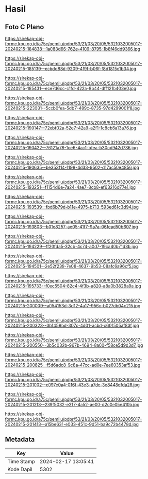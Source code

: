 # Hasil

## Foto C Plano

https://sirekap-obj-formc.kpu.go.id/a75c/pemilu/pdpr/53/21/03/20/05/5321032005017-20240215-184838--1a083d66-762e-4109-8795-1b8f46dd9366.jpg

https://sirekap-obj-formc.kpu.go.id/a75c/pemilu/pdpr/53/21/03/20/05/5321032005017-20240215-185139--ecbdd88d-9209-4f9f-b06f-f8d1815c1b34.jpg

https://sirekap-obj-formc.kpu.go.id/a75c/pemilu/pdpr/53/21/03/20/05/5321032005017-20240215-185431--ece7d6cc-c1fd-422a-8b44-dff121b403e0.jpg

https://sirekap-obj-formc.kpu.go.id/a75c/pemilu/pdpr/53/21/03/20/05/5321032005017-20240215-223031--5ccb0fea-5db7-489c-8735-97d4299001f8.jpg

https://sirekap-obj-formc.kpu.go.id/a75c/pemilu/pdpr/53/21/03/20/05/5321032005017-20240215-190147--72ebf02a-52e7-42a9-a2f1-1c8cb6a13a76.jpg

https://sirekap-obj-formc.kpu.go.id/a75c/pemilu/pdpr/53/21/03/20/05/5321032005017-20240215-190422--76121a78-1ce6-4ac1-bfea-b30cd942d736.jpg

https://sirekap-obj-formc.kpu.go.id/a75c/pemilu/pdpr/53/21/03/20/05/5321032005017-20240215-190635--be353f14-1198-4d33-9502-d17ac50e4856.jpg

https://sirekap-obj-formc.kpu.go.id/a75c/pemilu/pdpr/53/21/03/20/05/5321032005017-20240215-193251--f1154d6e-7a24-4ae7-8cb8-ef63216d77e1.jpg

https://sirekap-obj-formc.kpu.go.id/a75c/pemilu/pdpr/53/21/03/20/05/5321032005017-20240215-193539--fbd6b79d-b11e-4975-b713-593ed61c3d94.jpg

https://sirekap-obj-formc.kpu.go.id/a75c/pemilu/pdpr/53/21/03/20/05/5321032005017-20240215-193803--b01e8257-ae05-41f7-9a7a-06fead50b607.jpg

https://sirekap-obj-formc.kpu.go.id/a75c/pemilu/pdpr/53/21/03/20/05/5321032005017-20240215-194229--ff20fda5-32cb-4c74-a0d7-19ca40b71d3b.jpg

https://sirekap-obj-formc.kpu.go.id/a75c/pemilu/pdpr/53/21/03/20/05/5321032005017-20240215-194501--2e52f239-7e08-4637-9b53-08afc6a96cf5.jpg

https://sirekap-obj-formc.kpu.go.id/a75c/pemilu/pdpr/53/21/03/20/05/5321032005017-20240215-195733--f0ec5504-82c4-4f3b-a820-a8a0b3828a9a.jpg

https://sirekap-obj-formc.kpu.go.id/a75c/pemilu/pdpr/53/21/03/20/05/5321032005017-20240215-200009--a054153d-3d12-4a17-956c-b027db04c215.jpg

https://sirekap-obj-formc.kpu.go.id/a75c/pemilu/pdpr/53/21/03/20/05/5321032005017-20240215-200323--3b1458bd-307c-4d01-acbd-c601505af83f.jpg

https://sirekap-obj-formc.kpu.go.id/a75c/pemilu/pdpr/53/21/03/20/05/5321032005017-20240215-200550--3b5c032b-967b-4694-8a00-f58ce5d9d3d7.jpg

https://sirekap-obj-formc.kpu.go.id/a75c/pemilu/pdpr/53/21/03/20/05/5321032005017-20240215-200825--f5d6adc8-9c8a-47cc-ad0e-7ee60353af53.jpg

https://sirekap-obj-formc.kpu.go.id/a75c/pemilu/pdpr/53/21/03/20/05/5321032005017-20240215-201002--c097c0a4-016f-43e3-a7dc-3e8448dfda28.jpg

https://sirekap-obj-formc.kpu.go.id/a75c/pemilu/pdpr/53/21/03/20/05/5321032005017-20240215-201213--239f5032-e217-4a52-ae00-d2c0e05e410b.jpg

https://sirekap-obj-formc.kpu.go.id/a75c/pemilu/pdpr/53/21/03/20/05/5321032005017-20240215-201413--a15be631-e033-451c-9d51-ba9c72b4478d.jpg


## Metadata

| Key        | Value               |
| ---------- | ------------------- |
| Time Stamp | 2024-02-17 13:05:41 |
| Kode Dapil | 5302                |



